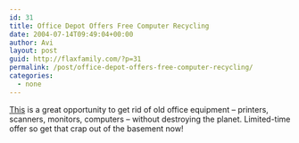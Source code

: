 ```yaml
---
id: 31
title: Office Depot Offers Free Computer Recycling
date: 2004-07-14T09:49:04+00:00
author: Avi
layout: post
guid: http://flaxfamily.com/?p=31
permalink: /post/office-depot-offers-free-computer-recycling/
categories:
  - none
---
```

[This](http://slashdot.org/articles/04/07/13/1723250.shtml?tid=137) is a great opportunity to get rid of old office equipment &#8211; printers, scanners, monitors, computers &#8211; without destroying the planet. Limited-time offer so get that crap out of the basement now!
